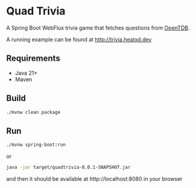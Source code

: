 # Quad Trivia

A Spring Boot WebFlux trivia game that fetches questions from [OpenTDB](https://opentdb.com).

A running example can be found at http://trivia.heatxd.dev

## Requirements
- Java 21+
- Maven

## Build
```bash
./mvnw clean package
```

## Run
```bash
./mvnw spring-boot:run
```
or
```bash
java -jar target/quadtrivia-0.0.1-SNAPSHOT.jar
```
and then it should be available at http://localhost:8080 in your browser
